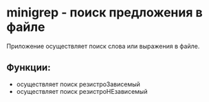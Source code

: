 # minigrep - поиск предложения  в файле

Приложение осуществляет поиск слова или выражения в файле.
## Функции:
- осуществляет поиск резистроЗависемый
- осуществляет поиск резистроНЕзависемый

